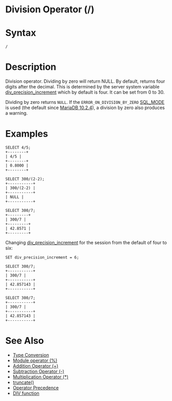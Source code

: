 # Division Operator (/)

#

# Syntax

```
/
```

#

# Description

Division operator. Dividing by zero will return NULL. By default, returns four digits after the decimal. This is determined by the server system variable [div_precision_increment](../../../../../server-usage/replication-cluster-multi-master/optimization-and-tuning/system-variables/server-system-variables.md#div_precision_increment) which by default is four. It can be set from 0 to 30.

Dividing by zero returns `NULL`. If the `ERROR_ON_DIVISION_BY_ZERO` [SQL_MODE](../../../../../server-management/variables-and-modes/sql-mode.md) is used (the default since [MariaDB 10.2.4](https://app.gitbook.com/s/aEnK0ZXmUbJzqQrTjFyb/mariadb-community-server/release-notes-mariadb-102-series/mariadb-1024-release-notes)), a division by zero also produces a warning.

#

# Examples

```
SELECT 4/5;
+--------+
| 4/5 |
+--------+
| 0.8000 |
+--------+

SELECT 300/(2-2);
+-----------+
| 300/(2-2) |
+-----------+
| NULL |
+-----------+

SELECT 300/7;
+---------+
| 300/7 |
+---------+
| 42.8571 |
+---------+
```

Changing [div_precision_increment](../../../../../server-usage/replication-cluster-multi-master/optimization-and-tuning/system-variables/server-system-variables.md#div_precision_increment) for the session from the default of four to six:

```
SET div_precision_increment = 6;

SELECT 300/7;
+-----------+
| 300/7 |
+-----------+
| 42.857143 |
+-----------+

SELECT 300/7;
+-----------+
| 300/7 |
+-----------+
| 42.857143 |
+-----------+
```

#

# See Also

* [Type Conversion](../string-functions/type-conversion.md)
* [Module operator (%)](../../../operators/arithmetic-operators/modulo-operator.md)
* [Addition Operator (+)](addition-operator.md)
* [Subtraction Operator (-)](../../../operators/arithmetic-operators/subtraction-operator-.md)
* [Multiplication Operator (*)](multiplication-operator.md)
* [truncate()](truncate.md)
* [Operator Precedence](../../../operators/operator-precedence.md)
* [DIV function](div.md)